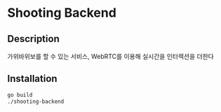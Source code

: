 # Shooting Backend

## Description
가위바위보를 할 수 있는 서비스,  WebRTC를 이용해 실시간을 인터렉션을 더한다

## Installation
```bash
go build
./shooting-backend
```